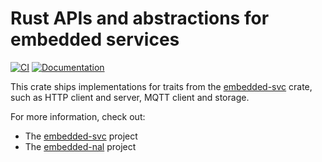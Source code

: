 # Rust APIs and abstractions for embedded services

[![CI](https://github.com/ivmarkov/embedded-svc-impl/actions/workflows/ci.yml/badge.svg)](https://github.com/ivmarkov/embedded-svc-impl/actions/workflows/ci.yml)
[![Documentation](https://docs.rs/embedded-svc/badge.svg)](https://docs.rs/embedded-svc)

This crate ships implementations for traits from the [embedded-svc](https://github.com/esp-rs/embedded-svc) crate, such as HTTP client and server, MQTT client and storage.

For more information, check out:
* The [embedded-svc](https://github.com/esp-rs/embedded-svc) project
* The [embedded-nal](https://github.com/rust-embedded-community/embedded-nal) project
